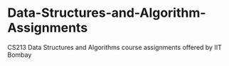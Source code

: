 # Data-Structures-and-Algorithm-Assignments

CS213 Data Structures and Algorithms course assignments offered by IIT Bombay
